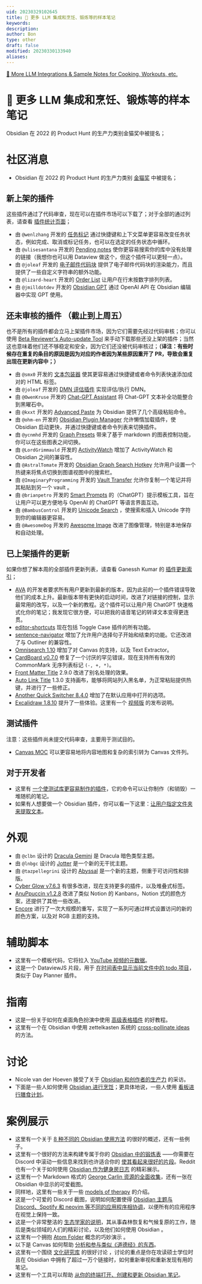 ```yaml
---
uid: 20230329102645
title: 🌠 更多 LLM 集成和烹饪、锻炼等的样本笔记
keywords: 
description: 
author: Bon
type: other
draft: false
modified: 20230330133940
aliases:
---
```


[🌠 More LLM Integrations & Sample Notes for Cooking, Workouts, etc.](https://www.eleanorkonik.com/2023-01-21/)

# 🌠 更多 LLM 集成和烹饪、锻炼等的样本笔记

Obsidian 在 2022 的 Product Hunt 的生产力类别金猫奖中被提名；

# 社区消息

- Obsidian 在 2022 的 Product Hunt 的生产力类别 [金猫奖](https://www.producthunt.com/golden-kitty-awards/productivity) 中被提名；

## 新上架的插件

这些插件通过了代码审查，现在可以在插件市场可以下载了；对于全部的通过列表，请查看 [插件统计页面](https://obsidian-plugin-stats.vercel.app/new)；

- 由 `@wenlzhang` 开发的 [任务标记](https://github.com/wenlzhang/obsidian-task-marker) 通过快捷键和上下文菜单更容易改变任务状态，例如完成、取消或标记任务，也可以在选定的任务状态中循环。
- 由 `@ulisesantana` 开发的 [Pending notes](https://github.com/ulisesantana/obsidian-pending-notes) 使你更容易搜索你的库中没有处理的链接（我想你也可以用 Dataview 做这个，但这个插件可以更轻一点）。
- 由 `@joleaf` 开发的 [电子邮件代码块](https://github.com/joleaf/obsidian-email-block-plugin) 提供了电子邮件代码块的渲染能力，而且提供了一些自定义字符串的额外功能。
- 由 `@lizard-heart` 开发的 [Order List](https://github.com/lizard-heart/obsidian-order-list-plugin) 让用户在行末按数字排列列表。
- 由 `@jmilldotdev` 开发的 [Obsidian GPT](https://github.com/jmilldotdev/obsidian-gpt) 通过 OpenAI API 在 Obsidian 编辑器中实现 GPT 使用。

## 还未审核的插件 （截止到上周五）

也不是所有的插件都会立马上架插件市场，因为它们需要先经过代码审核；你可以使用 [Beta Reviewer's Auto-update Tool](https://github.com/TfTHacker/obsidian42-brat) 来手动下载那些还没上架的插件；当然这也意味着他们还不够稳定和安全，因为它们还没被代码审核过；**（译注：有些时候存在重复的条目的原因是因为对应的作者因为某些原因重开了 PR，导致会重复出现在更新内容中；）**

- 由 `@smx0` 开发的 [文本包装器](https://github.com/smx0/obs-text-wrapper) 使其更容易通过快捷键或者命令列表快速添加成对的 HTML 标签。
- 由 `@joleaf` 开发的 [DMN 评估插件](https://github.com/joleaf/obsidian-dmn-eval-plugin) 实现评估/执行 DMN。
- 由 `@OwenKruse` 开发的 [Chat-GPT Assistant](https://github.com/owenkruse/gpt-helper) 将 Chat-GPT 文本补全功能整合到黑曜石中。
- 由 `@kxxt` 开发的 [Advanced Paste](https://github.com/kxxt/obsidian-advanced-paste) 为 Obsidian 提供了几个高级粘贴命令。
- 由 `@ohm-en` 开发的 [Obsidian Plugin Manager](https://github.com/ohm-en/obsidian-plugin-manager) 允许懒惰加载插件，使 Obsidian 启动更快，并通过快捷键或者命令列表来切换插件。
- 由 `@ycnmhd` 开发的 [Graph Presets](https://github.com/ycnmhd/obsidian-graph-presets) 带来了基于 markdown 的图表控制功能，你可以在这些图表之间切换。
- 由 `@LordGrimmauld` 开发的 [ActivityWatch](https://github.com/LordGrimmauld/aw-watcher-obsidian) 增加了 ActivityWatch 和 Obsidian 之间的兼容性。
- 由 `@AstralTomate` 开发的 [Obsidian Graph Search Hotkey](https://github.com/AstralTomate/obsidian-graph-search-hotkey) 允许用户设置一个热键来将焦点切换到图谱视图中的搜索栏。
- 由 `@ImaginaryProgramming` 开发的 [Vault Transfer](https://github.com/ImaginaryProgramming/obsidian-vault-transfer) 允许你复制一个笔记并将其粘贴到另一个 vault 。
- 由 `@brianpetro` 开发的 [Smart Prompts](https://github.com/brianpetro/obsidian-smart-prompts) 的（ChatGPT）提示模板工具，旨在让用户可以更方便地与 OpenAI 的 ChatGPT 等语言界面互动。
- 由 `@BambusControl` 开发的 [Unicode Search](https://github.com/BambusControl/obsidian-unicode-search) ，使搜索和插入 Unicode 字符到你的编辑器更容易。
- 由 `@AwesomeDog` 开发的 [Awesome Image](https://github.com/AwesomeDog/obsidian-awesome-image) 改进了图像管理，特别是本地保存和自动处理。

## 已上架插件的更新

如果你想了解本周的全部插件更新列表，请查看 Ganessh Kumar 的 [插件更新索引](https://obsidian-plugin-stats.vercel.app/updates)；

- [AVA](https://github.com/louis030195/obsidian-ava) 的开发者要求所有用户更新到最新的版本，因为此前的一个插件错误导致他们的成本上升。最新版本带有更快的启动时间，改进了对链接的控制，显示最常用的改写，以及一个新的教程。这个插件可以让用户用 ChatGPT 快速格式化你的笔记；我发现它很方便，可以把我的语音笔记的转译文本变得更连贯。
- [editor-shortcuts](https://github.com/timhor/obsidian-editor-shortcuts/releases) 现在包括 Toggle Case 插件的所有功能。
- [sentence-navigator](https://github.com/timhor/obsidian-sentence-navigator/releases) 增加了允许用户选择句子开始和结束的功能。它还改进了与 Outliner 的兼容性。
- [Omnisearch 1.10](https://github.com/scambier/obsidian-omnisearch/releases/tag/1.10.0) 增加了对 Canvas 的支持，以及 Text Extractor。
- [CardBoard v0.7.0](https://github.com/roovo/obsidian-card-board/releases/tag/0.7.0) 修复了一个讨厌的罕见错误，现在支持所有有效的 CommonMark 无序列表标记 `(-, +, *)`。
- [Front Matter Title](https://github.com/Snezhig/obsidian-front-matter-title/tree/2.9.0) 2.9.0 改进了别名处理的效果。
- [Auto Link Title](https://github.com/zolrath/obsidian-auto-link-title/releases/tag/1.3.0) 1.3.0 支持画布，能够将网站列入黑名单，为正常粘贴提供热键，并进行了一些修正。
- [Another Quick Switcher 8.4.0](https://github.com/tadashi-aikawa/obsidian-another-quick-switcher/releases/tag/8.4.0) 增加了在默认应用中打开的选项。
- [Excalidraw 1.8.10](https://github.com/zsviczian/obsidian-excalidraw-plugin/releases/tag/1.8.10) 提升了一些体验。这里有一个 [视频版](https://www.youtube.com/watch?v=wTtaXmRJ7wg) 的发布说明。

## 测试插件

注意：这些插件尚未提交代码审查，主要用于测试目的。

- [Canvas MOC](https://github.com/Feel-ix-343/obsidian-canvas-moc) 可以更容易地将内容地图和复杂的索引转为 Canvas 文件列。

## 对于开发者

- 这里有 [一个使测试库更容易制作的插件](https://github.com/pedersen/obsidian-testing-vault)，它的命令可以让你制作（和销毁）一堆随机的笔记。
- 如果有人想要做一个 Obsidian 插件，你可以看一下这里：[让用户指定文件夹来提取文本](https://github.com/scambier/obsidian-text-extractor/issues/3)。

# 外观

- 由 `@clbn` 设计的 [Dracula Gemini](https://github.com/clbn/dracula-gemini) 是 Dracula 暗色类型主题。
- 由 `@lnbgc` 设计的 [Jotter](https://github.com/lnbgc/obsidian-jotter) 是一个新的无干扰主题。
- 由 `@tazpellegrini` 设计的 [Abyssal](https://github.com/tazpellegrini/abyssalobsidian) 是一个新的主题，侧重于可访问性和排版。
- [Cyber Glow v7.6.3](https://github.com/ArtexJay/Obsidian-CyberGlow) 有很多改进，现在支持更多的插件，以及堆叠式标签。
- [AnuPpuccin v1.2.8](https://github.com/AnubisNekhet/AnuPpuccin/releases/tag/v1.2.8) 改进了类似 Notion 的 Kanbans，Notion 式的颜色方案，还提供了其他一些改进。
- [Encore](https://github.com/Maldonacho/obsidian-encore-theme) 进行了一次大规模的重写，实现了一系列可通过样式设置访问的新的颜色方案，以及对 RGB 主题的支持。

# 辅助脚本

- 这里有一个模板代码，它将拉入 [YouTube 视频的元数据](https://discord.com/channels/686053708261228577/875720842443649045/1063963964700102696)。
- 这是一个 DataviewJS 片段，用于 [在时间表中显示当前文件中的 todo 项目](https://www.reddit.com/r/ObsidianMD/comments/10ded5s/ive_made_a_quick_snippet_in_dataviewjs_to_show/)，类似于 Day Planner 插件。

# 指南

- 这是一份关于如何在桌面角色扮演中使用 [高级表格插件](https://www.patreon.com/posts/obsidian-working-77265860?utm_content=join_link) 的好教程。
- 这里有一个在 Obsidian 中使用 zettelkasten 系统的 [cross-pollinate ideas](https://twitter.com/kinginmotion/status/1614971744334258179) 的方法。

# 讨论

- Nicole van der Hoeven 接受了关于 [ Obsidian 和创作者的生产力](https://www.youtube.com/watch?v=K7cbhuJ3Beo) 的采访。
- 下面是一些人如何使用 [Obsidian 进行烹饪](https://www.reddit.com/r/ObsidianMD/comments/10befcz/anyone_ever_use_obsidian_for_cooking/)；更具体地说，一些人使用 [看板进行膳食计划](https://twitter.com/MartineGuernsey/status/1616479269453979648)。

# 案例展示

- 这里有一个关于 [8 种不同的 Obsidian 使用方法](https://twitter.com/Siv_uk/status/1615998071560704003) 的很好的概述，还有一些例子。
- 这里有一个很好的方法来构建专属于你的 [ Obsidian 中的锻炼表](https://discord.com/channels/686053708261228577/744933215063638183/1062474328131764315) ——你需要在 Discord 中滚动一些信息来找到也许适合你的 [使其看起来很好的片段](https://discord.com/channels/686053708261228577/744933215063638183/1062464434280341616)。Reddit 也有一个关于如何使用 [Obsidian 作为健身房日志](https://www.reddit.com/r/ObsidianMD/comments/10fk6dp/obsidian_as_a_gym_log/) 的精彩展示。
- 这里有一个 Markdown 格式的 [George Carlin 资源的全面收集](https://discord.com/channels/686053708261228577/744933215063638183/1062006070781952070)，还有一张在 Obsidian 中显示的可爱截图。
- 同样地，这里有一些关于一些 [models of therapy](https://discord.com/channels/686053708261228577/744933215063638183/1062261596681932910) 的介绍。
- 这是一个可爱的 Discord 截图，说明如何配置使得 [ Obsidian 主题与 Discord、Spotify 和 neovim 等不同的应用程序相协调](https://discord.com/channels/686053708261228577/744933215063638183/1062480922932428890)，以便所有的应用程序在视觉上保持一致。
- 这是一个非常整洁的 [生态学家的说明](https://discord.com/channels/686053708261228577/744933215063638183/1062909677710618734)，其从事森林恢复和气候复原的工作，随后是类似领域的人们的精彩讨论，以及他们如何使用 Obsidian 。
- 这里有一个拥抱 [Atom Folder](https://discord.com/channels/686053708261228577/710585052769157141/1065995831171371028) 概念的巧妙演示 。
- 以下是 Canvas 如何帮助 [分析和参与类似《道德经》的东西](https://twitter.com/ungatedcreative/status/1614653925239705600?s=20&t=w4QOO4E929cxrZmeR_xq-A)。
- 这里有一个围绕 [文化研究库](https://www.reddit.com/r/ObsidianMD/comments/10fjyo6/my_masters_degree_started_in_october_and_i_just/) 的很好讨论 ，讨论的重点是你在攻读硕士学位时且在 Obsidian 中拥有了超过一万个链接时，如何重新审视和重新发现有用的笔记。
- 这里有一个工具可以帮助 [从你的终端打开、创建和更新 Obsidian 笔记](https://github.com/Yakitrak/obsidian-cli)。

